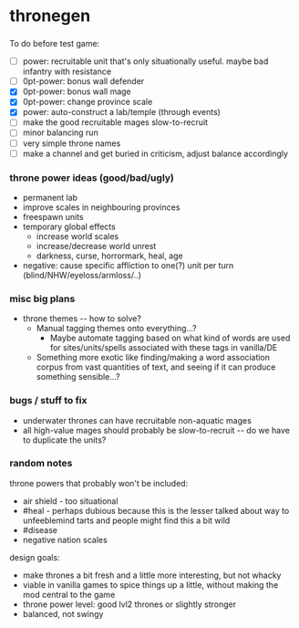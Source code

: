 # thronegen

###

To do before test game:
- [ ] power: recruitable unit that's only situationally useful. maybe bad infantry with resistance
- [ ] 0pt-power: bonus wall defender
- [x] 0pt-power: bonus wall mage
- [x] 0pt-power: change province scale
- [x] power: auto-construct a lab/temple (through events)
- [ ] make the good recruitable mages slow-to-recruit
- [ ] minor balancing run
- [ ] very simple throne names
- [ ] make a channel and get buried in criticism, adjust balance accordingly

### throne power ideas (good/bad/ugly)
* permanent lab
* improve scales in neighbouring provinces
* freespawn units
* temporary global effects
  * increase world scales
  * increase/decrease world unrest
  * darkness, curse, horrormark, heal, age
* negative: cause specific affliction to one(?) unit per turn (blind/NHW/eyeloss/armloss/..)

### misc big plans
* throne themes -- how to solve?
  * Manual tagging themes onto everything...?
    * Maybe automate tagging based on what kind of words are used for sites/units/spells associated with these tags in vanilla/DE
  * Something more exotic like finding/making a word association corpus from vast quantities of text, and seeing if it can produce something sensible...?

### bugs / stuff to fix
* underwater thrones can have recruitable non-aquatic mages
* all high-value mages should probably be slow-to-recruit -- do we have to duplicate the units?

### random notes

throne powers that probably won't be included:
  * air shield - too situational
  * #heal - perhaps dubious because this is the lesser talked about way to unfeeblemind tarts and people might find this a bit wild
  * #disease
  * negative nation scales

design goals:
* make thrones a bit fresh and a little more interesting, but not whacky
* viable in vanilla games to spice things up a little, without making the mod central to the game
* throne power level: good lvl2 thrones or slightly stronger
* balanced, not swingy
